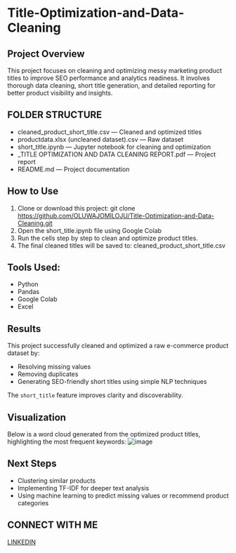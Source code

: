 # Title-Optimization-and-Data-Cleaning

## Project Overview
This project focuses on cleaning and optimizing messy marketing product titles to improve SEO performance and analytics readiness. It involves thorough data cleaning, short title generation, and detailed reporting for better product visibility and insights.

## FOLDER STRUCTURE
- cleaned_product_short_title.csv — Cleaned and optimized titles
- productdata.xlsx (uncleaned dataset).csv — Raw dataset
- short_title.ipynb — Jupyter notebook for cleaning and optimization
- _TITLE OPTIMIZATION AND DATA CLEANING REPORT.pdf — Project report
-  README.md — Project documentation

## How to Use
  1. Clone or download this project: git clone https://github.com/OLUWAJOMILOJU/Title-Optimization-and-Data-Cleaning.git
  2. Open the short_title.ipynb file using Google Colab
  3. Run the cells step by step to clean and optimize product titles.
  4. The final cleaned titles will be saved to: cleaned_product_short_title.csv

## Tools Used:
- Python
- Pandas
- Google Colab
- Excel

## Results
This project successfully cleaned and optimized a raw e-commerce product dataset by:
- Resolving missing values
- Removing duplicates
- Generating SEO-friendly short titles using simple NLP techniques

The `short_title` feature improves clarity and discoverability.

## Visualization
Below is a word cloud generated from the optimized product titles, highlighting the most frequent keywords:
![image](https://github.com/user-attachments/assets/ff94386d-0323-43b5-a4ae-3451899e368f)


## Next Steps
- Clustering similar products
- Implementing TF-IDF for deeper text analysis
- Using machine learning to predict missing values or recommend product categories

## CONNECT WITH ME
[LINKEDIN](www.linkedin.com/in/oluwajomiloju-oladeji-5baba6260)


      
